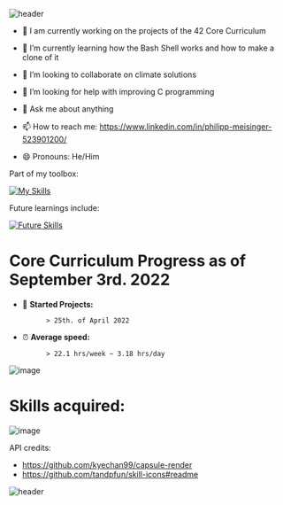 ![header](https://capsule-render.vercel.app/api?type=wave&color=gradient&height=300&section=header&text=Welcome%20to%20my%20github&fontSize=40)


- :book: I am currently working on the projects of the 42 Core Curriculum

- 🌱 I’m currently learning how the Bash Shell works and how to make a clone of it

- 👯 I’m looking to collaborate on climate solutions

- 🤔 I’m looking for help with improving C programming

- 💬 Ask me about anything

- 📫 How to reach me: https://www.linkedin.com/in/philipp-meisinger-523901200/

- 😄 Pronouns: He/Him

Part of my toolbox:

[![My Skills](https://skillicons.dev/icons?i=c,bash,vscode)](https://skillicons.dev)

Future learnings include:

[![Future Skills](https://skillicons.dev/icons?i=cpp,cs,python)](https://skillicons.dev)


# Core Curriculum Progress as of September 3rd. 2022 #

- :running: **Started Projects:** 

            > 25th. of April 2022

- :alarm_clock: **Average speed:** 
      
            > 22.1 hrs/week ~ 3.18 hrs/day

![image](https://user-images.githubusercontent.com/96015618/188263653-0ffcef81-4771-4a52-8959-c6b3bb826298.png)

# Skills acquired: #

![image](https://user-images.githubusercontent.com/96015618/188263600-7b68e295-b230-4352-8ebc-37442498e115.png)

API credits:
- https://github.com/kyechan99/capsule-render
- https://github.com/tandpfun/skill-icons#readme

![header](https://capsule-render.vercel.app/api?type=wave&color=gradient&height=300&section=footer&text=^_^&fontSize=40)
